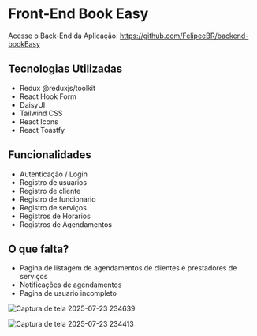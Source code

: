 # Front-End Book Easy

Acesse o Back-End da Aplicação: https://github.com/FelipeeBR/backend-bookEasy

## Tecnologias Utilizadas
- Redux @reduxjs/toolkit
- React Hook Form
- DaisyUI
- Tailwind CSS
- React Icons
- React Toastfy

## Funcionalidades
- Autenticação / Login
- Registro de usuarios
- Registro de cliente
- Registro de funcionario
- Registro de serviços
- Registros de Horarios
- Registros de Agendamentos

## O que falta?
- Pagina de listagem de agendamentos de clientes e prestadores de serviços
- Notificações de agendamentos
- Pagina de usuario incompleto

![Captura de tela 2025-07-23 234639](https://github.com/user-attachments/assets/451e03b7-8bd7-4565-9dd6-916e80e9f15b)

![Captura de tela 2025-07-23 234413](https://github.com/user-attachments/assets/2cd59214-5a4e-462b-91b4-749314f274cd)

